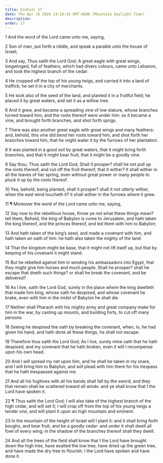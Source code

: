 ```yaml
---
title: Ezekiel 17
date: Thu Apr 16 2020 14:10:43 GMT-0600 (Mountain Daylight Time)
description: 
order: 17
---
```


<p>1 And the word of the Lord came unto me, saying,</p>
<p>
  2 Son of man, put forth a riddle, and speak a parable unto the house of
  Israel;
</p>
<p>
  3 And say, Thus saith the Lord God; A great eagle with great wings,
  longwinged, full of feathers, which had divers colours, came unto Lebanon, and
  took the highest branch of the cedar:
</p>
<p>
  4 He cropped off the top of his young twigs, and carried it into a land of
  traffick; he set it in a city of merchants.
</p>
<p>
  5 He took also of the seed of the land, and planted it in a fruitful field; he
  placed it by great waters, and set it as a willow tree.
</p>
<p>
  6 And it grew, and became a spreading vine of low stature, whose branches
  turned toward him, and the roots thereof were under him: so it became a vine,
  and brought forth branches, and shot forth sprigs.
</p>
<p>
  7 There was also another great eagle with great wings and many feathers: and,
  behold, this vine did bend her roots toward him, and shot forth her branches
  toward him, that he might water it by the furrows of her plantation.
</p>
<p>
  8 It was planted in a good soil by great waters, that it might bring forth
  branches, and that it might bear fruit, that it might be a goodly vine.
</p>
<p>
  9 Say thou, Thus saith the Lord God; Shall it prosper? shall he not pull up
  the roots thereof, and cut off the fruit thereof, that it wither? it shall
  wither in all the leaves of her spring, even without great power or many
  people to pluck it up by the roots thereof.
</p>
<p>
  10 Yea, behold, being planted, shall it prosper? shall it not utterly wither,
  when the east wind toucheth it? it shall wither in the furrows where it grew.
</p>
<p>11 &#xB6; Moreover the word of the Lord came unto me, saying,</p>
<p>
  12 Say now to the rebellious house, Know ye not what these things mean? tell
  them, Behold, the king of Babylon is come to Jerusalem, and hath taken the
  king thereof, and the princes thereof, and led them with him to Babylon;
</p>
<p>
  13 And hath taken of the king&#x2019;s seed, and made a covenant with him, and
  hath taken an oath of him: he hath also taken the mighty of the land:
</p>
<p>
  14 That the kingdom might be base, that it might not lift itself up, but that
  by keeping of his covenant it might stand.
</p>
<p>
  15 But he rebelled against him in sending his ambassadors into Egypt, that
  they might give him horses and much people. Shall he prosper? shall he escape
  that doeth such things? or shall he break the covenant, and be delivered?
</p>
<p>
  16 As I live, saith the Lord God, surely in the place where the king dwelleth
  that made him king, whose oath he despised, and whose covenant he brake, even
  with him in the midst of Babylon he shall die.
</p>
<p>
  17 Neither shall Pharaoh with his mighty army and great company make for him
  in the war, by casting up mounts, and building forts, to cut off many persons:
</p>
<p>
  18 Seeing he despised the oath by breaking the covenant, when, lo, he had
  given his hand, and hath done all these things, he shall not escape.
</p>
<p>
  19 Therefore thus saith the Lord God; As I live, surely mine oath that he hath
  despised, and my covenant that he hath broken, even it will I recompense upon
  his own head.
</p>
<p>
  20 And I will spread my net upon him, and he shall be taken in my snare, and I
  will bring him to Babylon, and will plead with him there for his trespass that
  he hath trespassed against me.
</p>
<p>
  21 And all his fugitives with all his bands shall fall by the sword, and they
  that remain shall be scattered toward all winds: and ye shall know that I the
  Lord have spoken it.
</p>
<p>
  22 &#xB6; Thus saith the Lord God; I will also take of the highest branch of
  the high cedar, and will set it; I will crop off from the top of his young
  twigs a tender one, and will plant it upon an high mountain and eminent:
</p>
<p>
  23 In the mountain of the height of Israel will I plant it: and it shall bring
  forth boughs, and bear fruit, and be a goodly cedar: and under it shall dwell
  all fowl of every wing; in the shadow of the branches thereof shall they
  dwell.
</p>
<span></span>
<p>
  24 And all the trees of the field shall know that I the Lord have brought down
  the high tree, have exalted the low tree, have dried up the green tree, and
  have made the dry tree to flourish: I the Lord have spoken and have done it.
</p>
